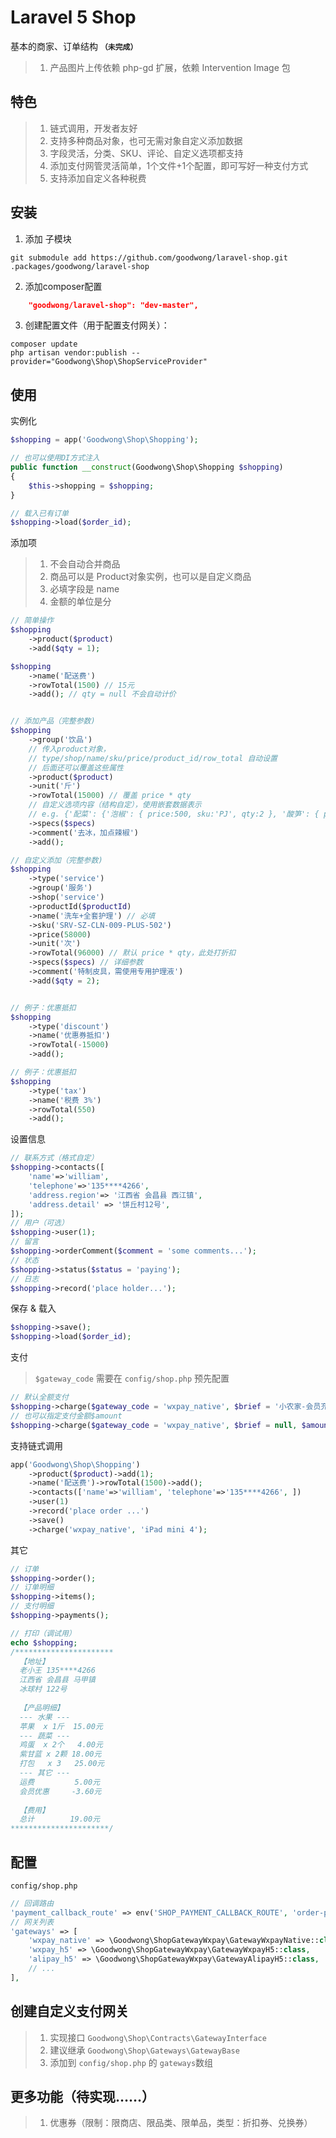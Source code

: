 # Laravel 5 Shop

基本的商家、订单结构 **`（未完成）`**

> 1. 产品图片上传依赖 php-gd 扩展，依赖 Intervention Image 包

## 特色
> 1. 链式调用，开发者友好
> 2. 支持多种商品对象，也可无需对象自定义添加数据
> 3. 字段灵活，分类、SKU、评论、自定义选项都支持
> 4. 添加支付网管灵活简单，1个文件+1个配置，即可写好一种支付方式
> 5. 支持添加自定义各种税费


## 安装
1. 添加 子模块
```shell
git submodule add https://github.com/goodwong/laravel-shop.git .packages/goodwong/laravel-shop
```

2. 添加composer配置
```json
    "goodwong/laravel-shop": "dev-master",
```

3. 创建配置文件（用于配置支付网关）：
```shell
composer update
php artisan vendor:publish --provider="Goodwong\Shop\ShopServiceProvider"
```


## 使用
实例化
```php
$shopping = app('Goodwong\Shop\Shopping');

// 也可以使用DI方式注入
public function __construct(Goodwong\Shop\Shopping $shopping)
{
	$this->shopping = $shopping;
}

// 载入已有订单
$shopping->load($order_id);
```

添加项
> 1. 不会自动合并商品
> 2. 商品可以是 Product对象实例，也可以是自定义商品
> 3. 必填字段是 name
> 4. 金额的单位是分

```php
// 简单操作
$shopping
    ->product($product)
    ->add($qty = 1);

$shopping
    ->name('配送费')
    ->rowTotal(1500) // 15元
    ->add(); // qty = null 不会自动计价


// 添加产品（完整参数)
$shopping
    ->group('饮品')
    // 传入product对象，
    // type/shop/name/sku/price/product_id/row_total 自动设置
    // 后面还可以覆盖这些属性
    ->product($product)
    ->unit('斤')
    ->rowTotal(15000) // 覆盖 price * qty
    // 自定义选项内容（结构自定），使用嵌套数据表示
    // e.g. {'配菜': {'泡椒': { price:500, sku:'PJ', qty:2 }, '酸笋': { price:500, sku:'SS', qty:2 }} }
    ->specs($specs)
    ->comment('去冰，加点辣椒')
    ->add();

// 自定义添加（完整参数)
$shopping
    ->type('service')
    ->group('服务')
    ->shop('service')
    ->productId($productId)
    ->name('洗车+全套护理') // 必填
    ->sku('SRV-SZ-CLN-009-PLUS-502')
    ->price(58000)
    ->unit('次')
    ->rowTotal(96000) // 默认 price * qty，此处打折扣
    ->specs($specs) // 详细参数
    ->comment('特制皮具，需使用专用护理液')
    ->add($qty = 2);


// 例子：优惠抵扣
$shopping
    ->type('discount')
    ->name('优惠券抵扣')
    ->rowTotal(-15000)
    ->add();

// 例子：优惠抵扣
$shopping
    ->type('tax')
    ->name('税费 3%')
    ->rowTotal(550)
    ->add();

```

设置信息
```php
// 联系方式（格式自定）
$shopping->contacts([
    'name'=>'william',
    'telephone'=>'135****4266',
    'address.region'=> '江西省 会昌县 西江镇',
    'address.detail' => '饼丘村12号',
]);
// 用户（可选）
$shopping->user(1);
// 留言
$shopping->orderComment($comment = 'some comments...');
// 状态
$shopping->status($status = 'paying');
// 日志
$shopping->record('place holder...');
```

保存 & 载入
```php
$shopping->save();
$shopping->load($order_id);
```

支付
> `$gateway_code` 需要在 `config/shop.php` 预先配置
```php
// 默认全额支付
$shopping->charge($gateway_code = 'wxpay_native', $brief = '小农家-会员充值');
// 也可以指定支付金额$amount
$shopping->charge($gateway_code = 'wxpay_native', $brief = null, $amount = null);
```

支持链式调用
```php
app('Goodwong\Shop\Shopping')
    ->product($product)->add(1);
    ->name('配送费')->rowTotal(1500)->add();
    ->contacts(['name'=>'william', 'telephone'=>'135****4266', ])
    ->user(1)
    ->record('place order ...')
    ->save()
    ->charge('wxpay_native', 'iPad mini 4');
```

其它
```php
// 订单
$shopping->order();
// 订单明细
$shopping->items();
// 支付明细
$shopping->payments();

// 打印（调试用）
echo $shopping;
/**********************
  【地址】
  老小王 135****4266
  江西省 会昌县 马甲镇
  冰球村 122号
  
  【产品明细】
  --- 水果 ---
  苹果  x 1斤  15.00元
  --- 蔬菜 ---
  鸡蛋  x 2个   4.00元
  紫甘蓝 x 2颗 18.00元
  打包   x 3   25.00元
  --- 其它 ---
  运费         5.00元
  会员优惠     -3.60元
  
  【费用】
  总计        19.00元
**********************/
```


## 配置

`config/shop.php`

```php
// 回调路由
'payment_callback_route' => env('SHOP_PAYMENT_CALLBACK_ROUTE', 'order-payments.callback'),
// 网关列表
'gateways' => [
    'wxpay_native' => \Goodwong\ShopGatewayWxpay\GatewayWxpayNative::class,
    'wxpay_h5' => \Goodwong\ShopGatewayWxpay\GatewayWxpayH5::class,
    'alipay_h5' => \Goodwong\ShopGatewayWxpay\GatewayAlipayH5::class,
    // ...
],
```


## 创建自定义支付网关

> 1. 实现接口 `Goodwong\Shop\Contracts\GatewayInterface`
> 2. 建议继承 `Goodwong\Shop\Gateways\GatewayBase`
> 3. 添加到 `config/shop.php` 的 `gateways`数组




## 更多功能（待实现……）
> 1. 优惠券（限制：限商店、限品类、限单品，类型：折扣券、兑换券）
